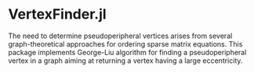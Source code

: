 # VertexFinder.jl

The need to determine pseudoperipheral vertices arises from several
graph-theoretical approaches for ordering sparse matrix equations. This package
implements George-Liu algorithm for finding a pseudoperipheral vertex in a graph
aiming at returning a vertex having a large eccentricity.
